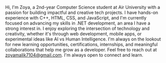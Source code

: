 Hi, I'm Zoya, a 2nd-year Computer Science student at Air University with a passion for building impactful and creative tech projects. I have hands-on experience with C++, HTML, CSS, and JavaScript, and I'm currently focused on advancing my skills in .NET development, an area I have a strong interest in. I enjoy exploring the intersection of technology and creativity, whether it's through web development, mobile apps, or experimental ideas like AI vs Human Intelligence. I'm always on the lookout for new learning opportunities, certifications, internships, and meaningful collaborations that help me grow as a developer. Feel free to reach out at zoyamalik7104@gmail.com. I'm always open to connect and learn.
